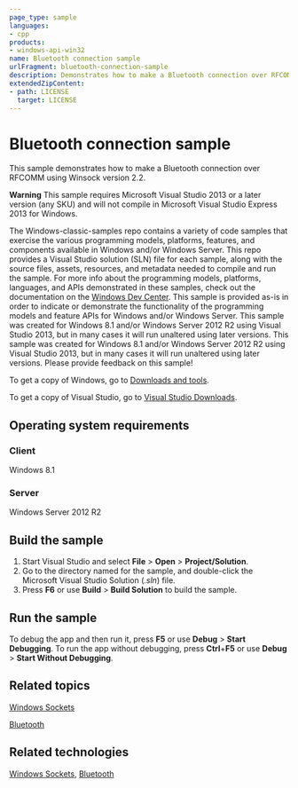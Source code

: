 ```yaml
---
page_type: sample
languages:
- cpp
products:
- windows-api-win32
name: Bluetooth connection sample
urlFragment: bluetooth-connection-sample
description: Demonstrates how to make a Bluetooth connection over RFCOMM using Winsock version 2.2.
extendedZipContent:
- path: LICENSE
  target: LICENSE
---
```


# Bluetooth connection sample

This sample demonstrates how to make a Bluetooth connection over RFCOMM using Winsock version 2.2.

**Warning**  This sample requires Microsoft Visual Studio 2013 or a later version (any SKU) and will not compile in Microsoft Visual Studio Express 2013 for Windows.

The Windows-classic-samples repo contains a variety of code samples that exercise the various programming models, platforms, features, and components available in Windows and/or Windows Server. This repo provides a Visual Studio solution (SLN) file for each sample, along with the source files, assets, resources, and metadata needed to compile and run the sample. For more info about the programming models, platforms, languages, and APIs demonstrated in these samples, check out the documentation on the [Windows Dev Center](https://dev.windows.com). This sample is provided as-is in order to indicate or demonstrate the functionality of the programming models and feature APIs for Windows and/or Windows Server. This sample was created for Windows 8.1 and/or Windows Server 2012 R2 using Visual Studio 2013, but in many cases it will run unaltered using later versions. This sample was created for Windows 8.1 and/or Windows Server 2012 R2 using Visual Studio 2013, but in many cases it will run unaltered using later versions. Please provide feedback on this sample!

To get a copy of Windows, go to [Downloads and tools](http://go.microsoft.com/fwlink/p/?linkid=301696).

To get a copy of Visual Studio, go to [Visual Studio Downloads](http://go.microsoft.com/fwlink/p/?linkid=301697).

## Operating system requirements

### Client

Windows 8.1

### Server

Windows Server 2012 R2

## Build the sample

1.  Start Visual Studio and select **File** \> **Open** \> **Project/Solution**.
1.  Go to the directory named for the sample, and double-click the Microsoft Visual Studio Solution (*.sln*) file.
1.  Press **F6** or use **Build** \> **Build Solution** to build the sample.

## Run the sample

To debug the app and then run it, press **F5** or use **Debug** \> **Start Debugging**. To run the app without debugging, press **Ctrl**+**F5** or use **Debug** \> **Start Without Debugging**.

## Related topics

[Windows Sockets](http://msdn.microsoft.com/en-us/library/windows/desktop/ms740673)

[Bluetooth](http://msdn.microsoft.com/en-us/library/windows/desktop/aa362932)

## Related technologies

[Windows Sockets](http://msdn.microsoft.com/en-us/library/windows/desktop/ms740673), [Bluetooth](http://msdn.microsoft.com/en-us/library/windows/desktop/aa362932)
